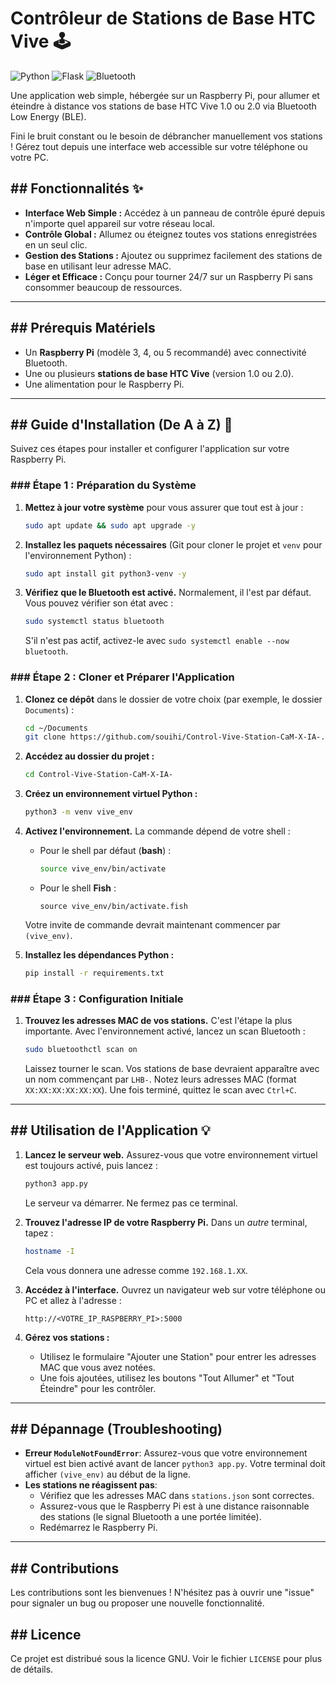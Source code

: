# Contrôleur de Stations de Base HTC Vive 🕹️

![Python](https://img.shields.io/badge/Python-3776AB?style=for-the-badge&logo=python&logoColor=white)
![Flask](https://img.shields.io/badge/Flask-000000?style=for-the-badge&logo=flask&logoColor=white)
![Bluetooth](https://img.shields.io/badge/Bluetooth-0082FC?style=for-the-badge&logo=bluetooth&logoColor=white)

Une application web simple, hébergée sur un Raspberry Pi, pour allumer et éteindre à distance vos stations de base HTC Vive 1.0 ou 2.0 via Bluetooth Low Energy (BLE).

Fini le bruit constant ou le besoin de débrancher manuellement vos stations ! Gérez tout depuis une interface web accessible sur votre téléphone ou votre PC.



## ## Fonctionnalités ✨

* **Interface Web Simple :** Accédez à un panneau de contrôle épuré depuis n'importe quel appareil sur votre réseau local.
* **Contrôle Global :** Allumez ou éteignez toutes vos stations enregistrées en un seul clic.
* **Gestion des Stations :** Ajoutez ou supprimez facilement des stations de base en utilisant leur adresse MAC.
* **Léger et Efficace :** Conçu pour tourner 24/7 sur un Raspberry Pi sans consommer beaucoup de ressources.

---

## ## Prérequis Matériels

* Un **Raspberry Pi** (modèle 3, 4, ou 5 recommandé) avec connectivité Bluetooth.
* Une ou plusieurs **stations de base HTC Vive** (version 1.0 ou 2.0).
* Une alimentation pour le Raspberry Pi.

---

## ## Guide d'Installation (De A à Z) 🚀

Suivez ces étapes pour installer et configurer l'application sur votre Raspberry Pi.

### ### Étape 1 : Préparation du Système

1.  **Mettez à jour votre système** pour vous assurer que tout est à jour :
    ```bash
    sudo apt update && sudo apt upgrade -y
    ```

2.  **Installez les paquets nécessaires** (Git pour cloner le projet et `venv` pour l'environnement Python) :
    ```bash
    sudo apt install git python3-venv -y
    ```

3.  **Vérifiez que le Bluetooth est activé.** Normalement, il l'est par défaut. Vous pouvez vérifier son état avec :
    ```bash
    sudo systemctl status bluetooth
    ```
    S'il n'est pas actif, activez-le avec `sudo systemctl enable --now bluetooth`.

### ### Étape 2 : Cloner et Préparer l'Application

1.  **Clonez ce dépôt** dans le dossier de votre choix (par exemple, le dossier `Documents`) :
    ```bash
    cd ~/Documents
    git clone https://github.com/souihi/Control-Vive-Station-CaM-X-IA-.git
    ```

2.  **Accédez au dossier du projet :**
    ```bash
    cd Control-Vive-Station-CaM-X-IA-
    ```

3.  **Créez un environnement virtuel Python :**
    ```bash
    python3 -m venv vive_env
    ```

4.  **Activez l'environnement.** La commande dépend de votre shell :
    * Pour le shell par défaut (**bash**) :
        ```bash
        source vive_env/bin/activate
        ```
    * Pour le shell **Fish** :
        ```fish
        source vive_env/bin/activate.fish
        ```
    Votre invite de commande devrait maintenant commencer par `(vive_env)`.

5.  **Installez les dépendances Python :**
    ```bash
    pip install -r requirements.txt
    ```

### ### Étape 3 : Configuration Initiale

1.  **Trouvez les adresses MAC de vos stations.** C'est l'étape la plus importante. Avec l'environnement activé, lancez un scan Bluetooth :
    ```bash
    sudo bluetoothctl scan on
    ```
    Laissez tourner le scan. Vos stations de base devraient apparaître avec un nom commençant par `LHB-`. Notez leurs adresses MAC (format `XX:XX:XX:XX:XX:XX`). Une fois terminé, quittez le scan avec `Ctrl+C`.
    
---

## ## Utilisation de l'Application 💡

1.  **Lancez le serveur web.** Assurez-vous que votre environnement virtuel est toujours activé, puis lancez :
    ```bash
    python3 app.py
    ```
    Le serveur va démarrer. Ne fermez pas ce terminal.

2.  **Trouvez l'adresse IP de votre Raspberry Pi.** Dans un *autre* terminal, tapez :
    ```bash
    hostname -I
    ```
    Cela vous donnera une adresse comme `192.168.1.XX`.

3.  **Accédez à l'interface.** Ouvrez un navigateur web sur votre téléphone ou PC et allez à l'adresse :
    ```
    http://<VOTRE_IP_RASPBERRY_PI>:5000
    ```

4.  **Gérez vos stations :**
    * Utilisez le formulaire "Ajouter une Station" pour entrer les adresses MAC que vous avez notées.
    * Une fois ajoutées, utilisez les boutons "Tout Allumer" et "Tout Éteindre" pour les contrôler.

---

## ## Dépannage (Troubleshooting)

* **Erreur `ModuleNotFoundError`**: Assurez-vous que votre environnement virtuel est bien activé avant de lancer `python3 app.py`. Votre terminal doit afficher `(vive_env)` au début de la ligne.
* **Les stations ne réagissent pas**:
    * Vérifiez que les adresses MAC dans `stations.json` sont correctes.
    * Assurez-vous que le Raspberry Pi est à une distance raisonnable des stations (le signal Bluetooth a une portée limitée).
    * Redémarrez le Raspberry Pi.

---

## ## Contributions

Les contributions sont les bienvenues ! N'hésitez pas à ouvrir une "issue" pour signaler un bug ou proposer une nouvelle fonctionnalité.

## ## Licence

Ce projet est distribué sous la licence GNU. Voir le fichier `LICENSE` pour plus de détails.
